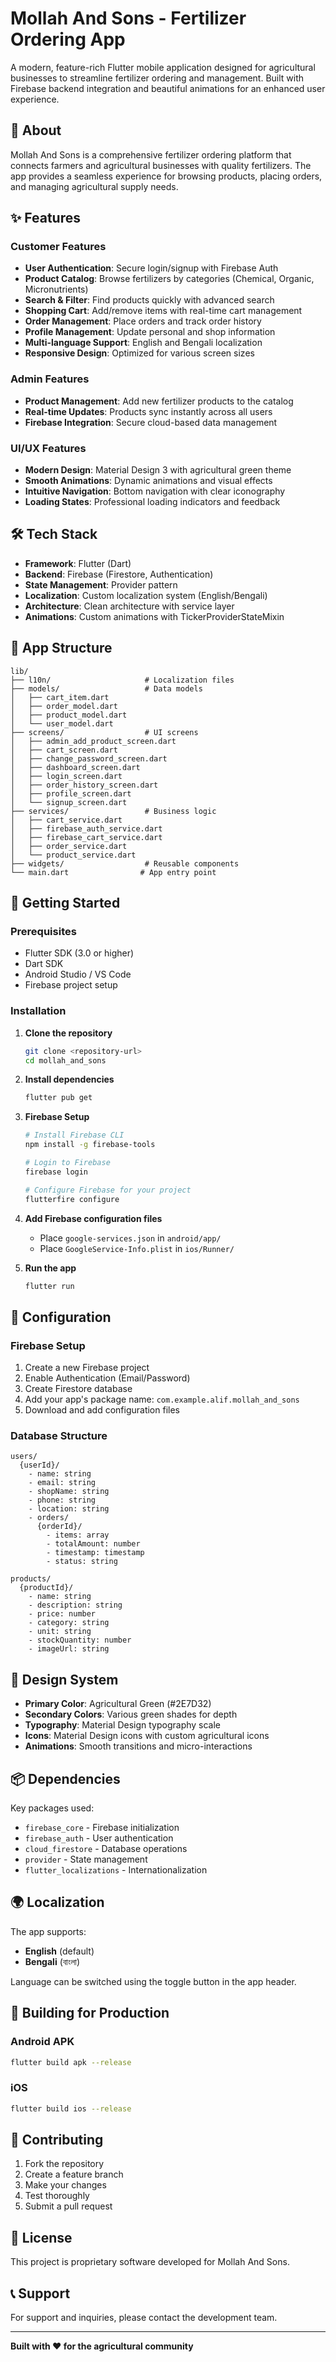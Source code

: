 # Mollah And Sons - Fertilizer Ordering App

A modern, feature-rich Flutter mobile application designed for agricultural businesses to streamline fertilizer ordering and management. Built with Firebase backend integration and beautiful animations for an enhanced user experience.

## 🌱 About

Mollah And Sons is a comprehensive fertilizer ordering platform that connects farmers and agricultural businesses with quality fertilizers. The app provides a seamless experience for browsing products, placing orders, and managing agricultural supply needs.

## ✨ Features

### Customer Features
- **User Authentication**: Secure login/signup with Firebase Auth
- **Product Catalog**: Browse fertilizers by categories (Chemical, Organic, Micronutrients)
- **Search & Filter**: Find products quickly with advanced search
- **Shopping Cart**: Add/remove items with real-time cart management
- **Order Management**: Place orders and track order history
- **Profile Management**: Update personal and shop information
- **Multi-language Support**: English and Bengali localization
- **Responsive Design**: Optimized for various screen sizes

### Admin Features
- **Product Management**: Add new fertilizer products to the catalog
- **Real-time Updates**: Products sync instantly across all users
- **Firebase Integration**: Secure cloud-based data management

### UI/UX Features
- **Modern Design**: Material Design 3 with agricultural green theme
- **Smooth Animations**: Dynamic animations and visual effects
- **Intuitive Navigation**: Bottom navigation with clear iconography
- **Loading States**: Professional loading indicators and feedback

## 🛠 Tech Stack

- **Framework**: Flutter (Dart)
- **Backend**: Firebase (Firestore, Authentication)
- **State Management**: Provider pattern
- **Localization**: Custom localization system (English/Bengali)
- **Architecture**: Clean architecture with service layer
- **Animations**: Custom animations with TickerProviderStateMixin

## 📱 App Structure

```
lib/
├── l10n/                     # Localization files
├── models/                   # Data models
│   ├── cart_item.dart
│   ├── order_model.dart
│   ├── product_model.dart
│   └── user_model.dart
├── screens/                  # UI screens
│   ├── admin_add_product_screen.dart
│   ├── cart_screen.dart
│   ├── change_password_screen.dart
│   ├── dashboard_screen.dart
│   ├── login_screen.dart
│   ├── order_history_screen.dart
│   ├── profile_screen.dart
│   └── signup_screen.dart
├── services/                 # Business logic
│   ├── cart_service.dart
│   ├── firebase_auth_service.dart
│   ├── firebase_cart_service.dart
│   ├── order_service.dart
│   └── product_service.dart
├── widgets/                  # Reusable components
└── main.dart                # App entry point
```

## 🚀 Getting Started

### Prerequisites
- Flutter SDK (3.0 or higher)
- Dart SDK
- Android Studio / VS Code
- Firebase project setup

### Installation

1. **Clone the repository**
   ```bash
   git clone <repository-url>
   cd mollah_and_sons
   ```

2. **Install dependencies**
   ```bash
   flutter pub get
   ```

3. **Firebase Setup**
   ```bash
   # Install Firebase CLI
   npm install -g firebase-tools
   
   # Login to Firebase
   firebase login
   
   # Configure Firebase for your project
   flutterfire configure
   ```

4. **Add Firebase configuration files**
   - Place `google-services.json` in `android/app/`
   - Place `GoogleService-Info.plist` in `ios/Runner/`

5. **Run the app**
   ```bash
   flutter run
   ```

## 🔧 Configuration

### Firebase Setup
1. Create a new Firebase project
2. Enable Authentication (Email/Password)
3. Create Firestore database
4. Add your app's package name: `com.example.alif.mollah_and_sons`
5. Download and add configuration files

### Database Structure
```
users/
  {userId}/
    - name: string
    - email: string
    - shopName: string
    - phone: string
    - location: string
    - orders/
      {orderId}/
        - items: array
        - totalAmount: number
        - timestamp: timestamp
        - status: string

products/
  {productId}/
    - name: string
    - description: string
    - price: number
    - category: string
    - unit: string
    - stockQuantity: number
    - imageUrl: string
```

## 🎨 Design System

- **Primary Color**: Agricultural Green (#2E7D32)
- **Secondary Colors**: Various green shades for depth
- **Typography**: Material Design typography scale
- **Icons**: Material Design icons with custom agricultural icons
- **Animations**: Smooth transitions and micro-interactions

## 📦 Dependencies

Key packages used:
- `firebase_core` - Firebase initialization
- `firebase_auth` - User authentication
- `cloud_firestore` - Database operations
- `provider` - State management
- `flutter_localizations` - Internationalization

## 🌍 Localization

The app supports:
- **English** (default)
- **Bengali** (বাংলা)

Language can be switched using the toggle button in the app header.

## 🚀 Building for Production

### Android APK
```bash
flutter build apk --release
```

### iOS
```bash
flutter build ios --release
```

## 🤝 Contributing

1. Fork the repository
2. Create a feature branch
3. Make your changes
4. Test thoroughly
5. Submit a pull request

## 📄 License

This project is proprietary software developed for Mollah And Sons.

## 📞 Support

For support and inquiries, please contact the development team.

---

**Built with ❤️ for the agricultural community**
